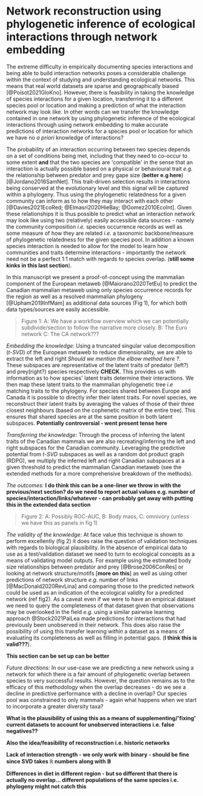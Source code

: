 # Network reconstruction using phylogenetic inference of ecological interactions through network embedding

The extreme difficulty in empirically documenting species interactions 
and being able to build interaction networks poses a considerable 
challenge within the context of studying and understanding ecological 
networks. This means that real world datasets are sparse and geographically 
biased [@Poisot2021GloKno]. However, there is feasibility in taking 
the knowledge of species interactions for a given location, transferring 
it to a different species pool or location and making a prediction of what 
the interaction network may look like. In other words can we 
transfer the knowledge contained in one network by using phylogenetic 
inference of the ecological interactions through using network embedding 
to make accurate predictions of interaction networks for a species pool 
or location for which we have no *a priori* knowledge of interactions?

The probability of an interaction occurring between two species depends 
on a set of conditions being met, including that they need to co-occur to 
some extent **and** that the two species are 'compatible' in the sense that 
an interaction is actually possible based on a physical or behavioural 
trait *e.g.* the relationship between predator and prey gape size 
(**better e.g here**) [@Jordano2016SamNet]. This trait-driven selection 
results in interactions being conserved at the evolutionary level and this 
signal will be captured within a phylogeny. Thus using the phylogenetic 
relatedness for a given community can inform as to how they may
interact with each other 
[@Davies2021EcoRed; @Elmasri2020HieBay; @Gomez2010EcoInt]. Given these 
relationships it is thus possible to predict what an interaction network 
may look like using two (relatively) easily accessible data sources - 
namely the community composition *i.e.* species occurrence records as 
well as some measure of how they are related *i.e.* a taxonomic 
backbone/measure of phylogenetic relatedness for the given species pool. 
In addition a known species interaction is needed to allow for the model 
to learn how communities and traits determine interactions - importantly 
the network need not be a perfect 1:1 match with regards to species overlap.
(**still some kinks in this last section**).

In this manuscript we present a proof-of-concept using the mammalian 
component of the European 
metaweb [@Maiorano2020TetEu] to predict the Canadian mammalian metaweb 
using only species occurrence records for the region as well as a resolved 
mammalian phylogeny [@Upham2019InfMam] as additional data sources (Fig 1), 
for which both data types/sources are easily accessible.

> Figure 1: A: We have a workflow overview which we can potentially 
> subdivide/section to follow the narrative more closely. B: The Euro 
> network C: The CA network???

*Embedding the knowledge:*
Using a truncated singular value decomposition (*t-SVD*) of the European 
metaweb to reduce dimensionality, we are able to extract the left and right 
*Should we mention the elbow method here ?*. 
These subspaces are representative of the latent traits of predator (left?) 
and prey(right?) species respectively **CHECK**. 
This provides us with information as to how species' latent traits determine 
their interactions. We then map these latent traits to the mammalian phylogenetic 
tree *i.e* matching traits to the phylogeny. For species shared between 
Europe and Canada it is possible to directly infer their latent traits.
For novel species, we reconstruct their latent traits by averaging the 
values of those of their three closest neighbours (based on the cophenetic 
matrix of the entire tree). This ensures that shared species are at the 
same position in both latent subspaces. 
**Potentially controversial - went present tense here**

*Transferring the knowledge:*
Through the process of inferring the latent traits of the Canadian mammals 
we are also recreating/inferring the left and right subspaces for the 
Canadian community. Leveraging the predictive potential from *t-SVD* 
subspaces as well as a random dot product graph (RDPG), we multiply the 
inferred left and right Canadian subspaces at a given threshold to predict 
the mammalian Canadian metaweb (see the extended methods for a more 
comprehensive breakdown of the methods). 

*The outcomes:*
**I do think this can be a one-liner we throw in with the previous/next section? do we need to report actual values e.g. number of species/interaction/links/whatever - can probably get away with putting this in the extended data section**

> Figure 2: A: Possibly ROC-AUC, B: Body mass, C: omnivory (unless we have this
> as panels in fig 1)

*The validity of the knowledge:*
At face value this technique is shown to perform excellently (fig 2) 
it does raise the question of validation techniques with regards to 
biological plausibility. In the absence of empirical data to use as a 
test/validation dataset we need to turn to ecological concepts as a means 
of validating model outputs. For example using the estimated body size 
relationships between predator and prey [@Brose2006ConRes] or looking 
at network structure/motifs [**more on this**] as well as using other 
predictions of network structure *e.g.* number of links 
[@MacDonald2020RevLina] and comparing those to the predicted network 
could be used as an 
indication of the ecological validity for a predicted network (ref fig2).
As a caveat even if we were to have an 
empirical dataset we need to query the completeness of that dataset 
given that observations may be overlooked in the field *e.g.*
using a similar pairwise learning approach @Stock2021PaiLea made 
predictions for interactions that had previously been unobserved in their 
network. This does also raise the possibility of using this transfer 
learning *within* a dataset as a means of evaluating its completeness 
as well as filling in potential gaps. (**I think this is valid???**). 

**This section can be set up can be better**

*Future directions:*
In our use-case we are predicting a new network using a network for which 
there is a fair amount of phylogenetic overlap between species to very 
successful results. However, the question remains as to the efficacy of 
this methodology when the overlap decreases - do we see a decline in 
predictive performance with a decline in overlap? Our species pool was 
constrained to only mammals - again what happens when we start to 
incorporate a greater diversity taxa?

**What is the plausibility of using this as a means of supplementing/'fixing' current datasets to account for unobserved interactions i.e. false negatives??**

**Also the idea/feasibility of reconstruction i.e. historic networks**

**Lack of interaction strength - we only work with binary - should be fine since SVD takes $\mathbb{R}$ numbers along with $\mathbb{B}$**

**Differences in diet in different region - but so different that there is actually no overlap... different populations of the same species i.e. phylogeny might not catch this**